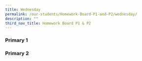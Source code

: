```yaml
---
title: Wednesday
permalink: /our-students/Homework-Board-P1-and-P2/wednesday/
description: ""
third_nav_title: Homework Board P1 & P2
---
```

<h3>Primary 1</h3>
	
	
<h3>Primary 2</h3>
